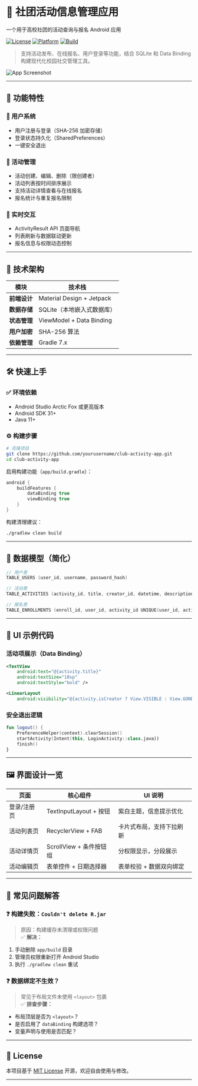 # 📱 社团活动信息管理应用  
一个用于高校社团的活动查询与报名 Android 应用

[![License](https://img.shields.io/badge/license-Apache--2.0-blue.svg)](LICENSE)
[![Platform](https://img.shields.io/badge/platform-Android-green.svg)]()
[![Build](https://img.shields.io/badge/build-success-brightgreen.svg)]()

> 支持活动发布、在线报名、用户登录等功能，结合 SQLite 和 Data Binding 构建现代化校园社交管理工具。

![App Screenshot](https://via.placeholder.com/300x600/9C27B0/FFFFFF?text=Demo+Image) <!-- 替换为实际截图 -->

---

## 🚀 功能特性

### 👤 用户系统
- 用户注册与登录（SHA-256 加密存储）
- 登录状态持久化（SharedPreferences）
- 一键安全退出

### 📅 活动管理
- 活动创建、编辑、删除（限创建者）
- 活动列表按时间排序展示
- 支持活动详情查看与在线报名
- 报名统计与重复报名限制

### 🔄 实时交互
- ActivityResult API 页面导航
- 列表刷新与数据联动更新
- 报名信息与权限动态控制

---

## 🧱 技术架构

| 模块           | 技术栈                                |
|----------------|----------------------------------------|
| **前端设计**     | Material Design + Jetpack              |
| **数据存储**     | SQLite（本地嵌入式数据库）              |
| **状态管理**     | ViewModel + Data Binding               |
| **用户加密**     | SHA-256 算法                           |
| **依赖管理**     | Gradle 7.x                             |

---

## 🛠️ 快速上手

### ✅ 环境依赖
- Android Studio Arctic Fox 或更高版本
- Android SDK 31+
- Java 11+

### ⚙️ 构建步骤

```bash
# 克隆项目
git clone https://github.com/yourusername/club-activity-app.git
cd club-activity-app
```

启用构建功能（`app/build.gradle`）：

```gradle
android {
    buildFeatures {
        dataBinding true
        viewBinding true
    }
}
```

构建清理建议：

```bash
./gradlew clean build
```

---

## 📂 数据模型（简化）

```kotlin
// 用户表
TABLE_USERS (user_id, username, password_hash)

// 活动表
TABLE_ACTIVITIES (activity_id, title, creator_id, datetime, description)

// 报名表
TABLE_ENROLLMENTS (enroll_id, user_id, activity_id UNIQUE(user_id, activity_id))
```

---

## 🔗 UI 示例代码

### 活动项展示（Data Binding）

```xml
<TextView
    android:text="@{activity.title}"
    android:textSize="18sp"
    android:textStyle="bold" />

<LinearLayout
    android:visibility="@{activity.isCreator ? View.VISIBLE : View.GONE}" />
```

### 安全退出逻辑

```kotlin
fun logout() {
    PreferenceHelper(context).clearSession()
    startActivity(Intent(this, LoginActivity::class.java))
    finish()
}
```

---

## 🖼️ 界面设计一览

| 页面           | 核心组件                  | UI 说明                     |
|----------------|---------------------------|-----------------------------|
| 登录/注册页     | TextInputLayout + 按钮    | 紫白主题，信息提示优化       |
| 活动列表页      | RecyclerView + FAB        | 卡片式布局，支持下拉刷新     |
| 活动详情页      | ScrollView + 条件按钮组   | 分权限显示，分段展示         |
| 活动编辑页      | 表单控件 + 日期选择器     | 表单校验 + 数据双向绑定     |

---

## 🧩 常见问题解答

### ❓ 构建失败：`Couldn't delete R.jar`
> 原因：构建缓存未清理或权限问题  
✅ **解决：**
1. 手动删除 `app/build` 目录  
2. 管理员权限重新打开 Android Studio  
3. 执行 `./gradlew clean` 重试  

### ❓ 数据绑定不生效？
> 常见于布局文件未使用 `<layout>` 包裹  
✅ **排查步骤：**
- 布局顶层是否为 `<layout>`？
- 是否启用了 `dataBinding` 构建选项？
- 变量声明与使用是否匹配？

---

## 📄 License

本项目基于 [MIT License](https://mit-license.org/) 开源，欢迎自由使用与修改。

---
